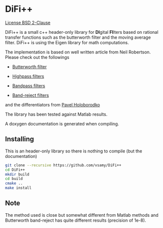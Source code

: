 DiFi++
======

[License BSD 2-Clause](https://tldrlegal.com/license/bsd-2-clause-license-(freebsd)#fulltext)

DiFi++ is a small c++ header-only library  for **DI**gital **FI**lters based on rational transfer functions such as the butterworth filter and the moving average filter. DiFi++ is using the Eigen library for math computations.

The implementation is based on well written article from Neil Robertson.
Please check out the followings

* [Butterworth filter](https://www.dsprelated.com/showarticle/1119.php)

* [Highpass filters](https://www.dsprelated.com/showarticle/1135.php)

* [Bandpass filters](https://www.dsprelated.com/showarticle/1128.php)

* [Band-reject filters](https://www.dsprelated.com/showarticle/1131.php)

and the differentiators from [Pavel Holoborodko](http://www.holoborodko.com/pavel/)

The library has been tested against Matlab results.

A doxygen documentation is generated when compiling.

Installing
-----

This is an header-only library so there is nothing to compile (but the documentation)

```bash
git clone --recursive https://github.com/vsamy/DiFi++
cd DiFi++
mkdir build
cd build
cmake ..
make install
```

Note
-----

The method used is close but somewhat different from Matlab methods and Butterworth band-reject has quite different results (precision of 1e-8).